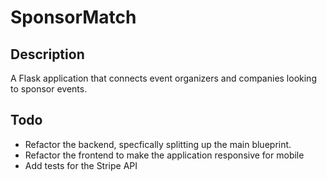 # SponsorMatch



## Description
A Flask application that connects event organizers and companies looking to sponsor events.


## Todo
 - Refactor the backend, specfically splitting up the main blueprint.
 - Refactor the frontend to make the application responsive for mobile
 - Add tests for the Stripe API
